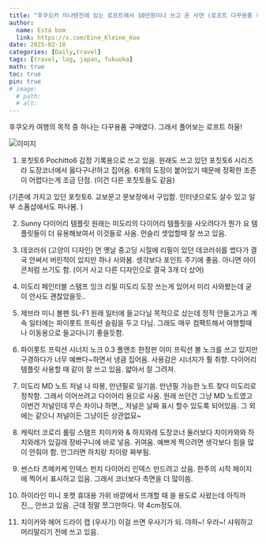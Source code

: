 ```yaml
---
title: "후쿠오카 미나텐진에 있는 로프트에서 10만원이나 쓰고 온 사연 (로프트 다꾸용품 후기)"
author:
  name: Está bom
  link: https://x.com/Eine_Kleine_Koe
date: 2025-02-18
categories: [Daily,travel]
tags: [travel, log, japan, fukuoka]
math: true
toc: true
pin: true
# image:
  # path: 
  # alt: 
---
```


후쿠오카 여행의 목적 중 하나는 다꾸용품 구매였다.
그래서 풀어보는 로프트 하울!

![이미지](asset/img/IMG_4029.JPEG)

1. 포칫토6 Pochitto6
감정 기록용으로 쓰고 있음. 원래도 쓰고 있던 포칫토6 시리즈라 도장코너에서 옳다구나!하고 집어옴.
6개의 도장이 붙어있기 때문에 정확한 조준이 어렵다는게 조금 단점. (이건 다른 포칫토들도 같음)

(기존에 가지고 있던 포칫토6. 교보문고 문보장에서 구입함. 인터넷으로도 살수 있고 일부 소품샵에서도 파나봄. )

2. Sunny 다이어리 템플릿
원래는 미도리의 다이어리 템플릿을 사오려다가 뭔가 요 템플릿들이 더 유용해보여서 이것들로 사옴.
먼슬리 셋업할때 잘 쓰고 있음.

3. 데코러쉬 (고양이 디자인)
먼 옛날 중고딩 시절에 리필이 있던 데코러쉬를 썼다가 결국 안써서 버린적이 있지만 하나 사와봄.
생각보다 포인트 주기에 좋음. 아니면 아이콘처럼 쓰기도 함. (이거 사고 다른 디자인으로 결국 3개 더 샀어)

4. 미도리 페인터블 스탬프 잉크 리필
미도리 도장 쓰는게 있어서 미리 사와봤는데 굳이 안사도 괜찮았을듯..

5. 제브라 미니 볼펜 SL-F1
원래 일터에 들고다닐 목적으로 샀는데 정작 안들고가고 계속 일터에는 파이롯트 프릭션 슬림을 두고 다님.
그래도 매우 컴팩트해서 여행할때나 이동용으로 들고다니기 좋을듯함.

6. 파이롯트 프릭션 시너지 노크 0.3 폴앤조 한정판
이미 프릭션 볼 노크를 쓰고 있지만 구경하다가 너무 예쁘다~하면서 냉큼 집어옴. 사용감은 시너지가 훨 취향.
다이어리 템플릿 사용할 때 같이 잘 쓰고 있음. 얇아서 잘 그려져.

7. 미도리 MD 노트 저널
나 따봉, 만년필로 일기씀. 만년필 가능한 노트 찾다 미도리로 정착함. 그래서 이어쓰려고 다이어리 용으로 사옴.
원래 쓰던건 그냥 MD 노트였고 이번건 저널인데 무슨 차이냐 하면,,, 저널은 날짜 표시 할수 있도록 되어있음.
그 외에는 같으니 저널이든 그냥이든 상관없묘~

8. 캐릭터 코로리 롤링 스탬프 치이카와 & 하치와레
도장코너 둘러보다 치이카와와 하치와레가 있길래 장바구니에 바로 넣음. 귀여움.
예쁘게 찍으려면 생각보다 힘을 많이 안줘야 함. 안그러면 하치랑 치이랑 짜부됨.

9. 썬스타 츠메카케 인덱스 펀치
다이어리 인덱스 만드려고 샀음. 한주의 시작 페이지에 찍어서 표시하고 있음. 그래서 코너보다 측면을 더 많이씀.

10. 하이라인 미니 포켓 휴대용 가위
바깥에서 뜨개할 때 쓸 용도로 사왔는데 아직까진,,, 안쓰고 있음. 근데 정말 쪼그만하다. 약 4cm정도야.

11. 치이카와 헤어 드라이 캡 (우사기)
이걸 쓰면 우사기가 되. 야하~! 우라~! 샤워하고 머리말리기 전에 쓰고 있음.

